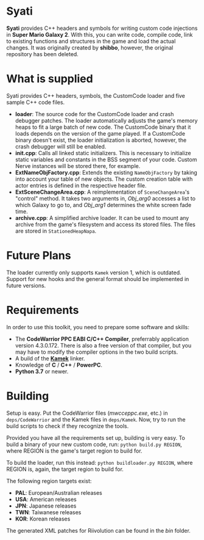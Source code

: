 # Syati
**Syati** provides C++ headers and symbols for writing custom code injections in **Super Mario Galaxy 2**. With this, you can write code, compile code, link to existing functions and structures in the game and load the actual changes. It was originally created by **shibbo**, however, the original repository has been deleted.

# What is supplied
Syati provides C++ headers, symbols, the CustomCode loader and five sample C++ code files.

- **loader**: The source code for the CustomCode loader and crash debugger patches. The loader automatically adjusts the game's memory heaps to fit a large batch of new code. The CustomCode binary that it loads depends on the version of the game played. If a CustomCode binary doesn't exist, the loader initialization is aborted, however, the crash debugger will still be enabled.
- **init.cpp**: Calls all linked static initializers. This is necessary to initialize static variables and constants in the BSS segment of your code. Custom Nerve instances will be stored there, for example.
- **ExtNameObjFactory.cpp**: Extends the existing ``NameObjFactory`` by taking into account your table of new objects. The custom creation table with actor entries is defined in the respective header file.
- **ExtSceneChangeArea.cpp**: A reimplementation of ``SceneChangeArea``'s "control" method. It takes two arguments in, *Obj_arg0* accesses a list to which Galaxy to go to, and *Obj_arg1* determines the white screen fade time.
- **archive.cpp**: A simplified archive loader. It can be used to mount any archive from the game's filesystem and access its stored files. The files are stored in ``StationedHeapNapa``.

# Future Plans
The loader currently only supports ``Kamek`` version 1, which is outdated. Support for new hooks and the general format should be implemented in future versions.

# Requirements
In order to use this toolkit, you need to prepare some software and skills:

- The **CodeWarrior PPC EABI C/C++ Compiler**, preferrably application version 4.3.0.172. There is also a free version of that compiler, but you may have to modify the compiler options in the two build scripts.
- A build of the [**Kamek**](https://github.com/Treeki/Kamek) linker.
- Knowledge of **C** / **C++** / **PowerPC**.
- **Python 3.7** or newer.

# Building
Setup is easy. Put the CodeWarrior files (*mwcceppc.exe*, etc.) in ``deps/CodeWarrior`` and the Kamek files in ``deps/Kamek``. Now, try to run the build scripts to check if they recognize the tools.

Provided you have all the requirements set up, building is very easy. To build a binary of your new custom code, run:
```python build.py REGION```, where REGION is the game's target region to build for.

To build the loader, run this instead:
```python buildloader.py REGION```, where REGION is, again, the target region to build for.

The following region targets exist:
- **PAL**: European/Australian releases
- **USA**: American releases
- **JPN**: Japanese releases
- **TWN**: Taiwanese releases
- **KOR**: Korean releases

The generated XML patches for Riivolution can be found in the *bin* folder.